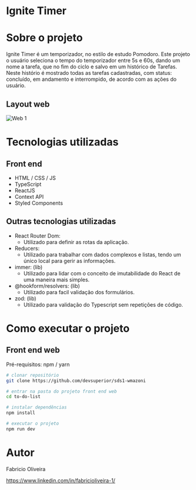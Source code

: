 # Ignite Timer

# Sobre o projeto

Ignite Timer é um temporizador, no estilo de estudo Pomodoro. Este projeto o usuário seleciona o tempo do temporizador entre 5s e 60s, dando um nome a tarefa, que no fim do ciclo e salvo em um histórico de Tarefas.
Neste histório é mostrado todas as tarefas cadastradas, com status: concluído, em andamento e interrompido, de acordo com as ações do usuário.

## Layout web
![Web 1](https://github.com/FabricioOliveira1/readMe--model/blob/main/assets/ignite-timer.png)

# Tecnologias utilizadas
## Front end
- HTML / CSS / JS
- TypeScript
- ReactJS
- Context API
- Styled Components

## Outras tecnologias utilizadas
- React Router Dom: 
  - Utilizado para definir as rotas da aplicação.
- Reducers:
  - Utilizado para trabalhar com dados complexos e listas, tendo um único local para gerir as informações.
- immer: (lib) 
  - Utilizado para lidar com o conceito de imutabilidade do React de uma maneira mais simples.
- @hookform/resolvers: (lib) 
  - Utilizado para facil validação dos formulários.
- zod: (lib) 
  - Utilizado para validação do Typescript sem repetições de código.

# Como executar o projeto

## Front end web
Pré-requisitos: npm / yarn

```bash
# clonar repositório
git clone https://github.com/devsuperior/sds1-wmazoni

# entrar na pasta do projeto front end web
cd to-do-list

# instalar dependências
npm install

# executar o projeto
npm run dev
```

# Autor

Fabricio Oliveira

https://www.linkedin.com/in/fabricioliveira-1/
